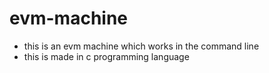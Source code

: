 # evm-machine

* this is an evm machine which works in the command line
* this is made in c programming language
